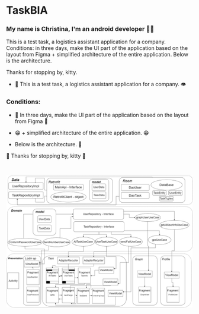 # TaskBIA
### <div align="centr">My name is Christina, I'm an android developer 👨‍💻</div>  


This is a test task, a logistics assistant application for a company.
Conditions: in three days, make the UI part of the application based on the layout from Figma + simplified architecture of the entire application.
Below is the architecture.

Thanks for stopping by, kitty.
  

- 🔭 This is a test task, a logistics assistant application for a company. 👁️  
### Conditions:

- 🐾 In three days, make the UI part of the application based on the layout from Figma 🐾  
  

- 😁 + simplified architecture of the entire application. 😁  
- Below is the architecture. 🐾

🐾 Thanks for stopping by, kitty 🐸  
  

<br/>  



![Иллюстрация к проекту](https://github.com/FroschMadchen/TaskBIA/blob/master/%D0%94%D0%B8%D0%B0%D0%B3%D1%80%D0%B0%D0%BC%D0%BC%D0%B0%D0%9F%D1%80%D0%B8%D0%BB%D0%BE%D0%B6%D0%B5%D0%BD%D0%B8%D1%8F.png)
